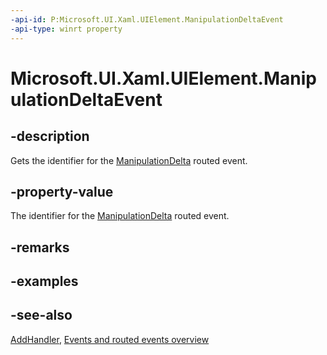 ```yaml
---
-api-id: P:Microsoft.UI.Xaml.UIElement.ManipulationDeltaEvent
-api-type: winrt property
---
```


<!-- Property syntax
public Microsoft.UI.Xaml.RoutedEvent ManipulationDeltaEvent { get; }
-->

# Microsoft.UI.Xaml.UIElement.ManipulationDeltaEvent

## -description

Gets the identifier for the [ManipulationDelta](uielement_manipulationdelta.md) routed event.

## -property-value

The identifier for the [ManipulationDelta](uielement_manipulationdelta.md) routed event.

## -remarks

## -examples

## -see-also

[AddHandler](uielement_addhandler_1350394113.md), [Events and routed events overview](/windows/uwp/xaml-platform/events-and-routed-events-overview)
